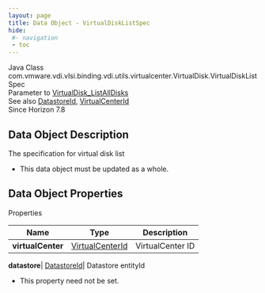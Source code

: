```yaml
---
layout: page
title: Data Object - VirtualDiskListSpec
hide:
 #- navigation
 - toc
---
```






Java Class
    com.vmware.vdi.vlsi.binding.vdi.utils.virtualcenter.VirtualDisk.VirtualDiskListSpec  
Parameter to
     [VirtualDisk_ListAllDisks](vdi.utils.virtualcenter.VirtualDisk.md#listAllDisks)  
See also
     [DatastoreId](vdi.entity.DatastoreId.md), [VirtualCenterId](vdi.entity.VirtualCenterId.md)  
Since 
    Horizon 7.8

## Data Object Description 

The specification for virtual disk list 

  * This data object must be updated as a whole.



## Data Object Properties

Properties

Name |  Type |  Description   
---|---|---  
**virtualCenter**| [VirtualCenterId](vdi.entity.VirtualCenterId.md)|  VirtualCenter ID   
  
**datastore**| [DatastoreId](vdi.entity.DatastoreId.md)|  Datastore entityId   


* This property need not be set.

  
  
  
  
  
  

